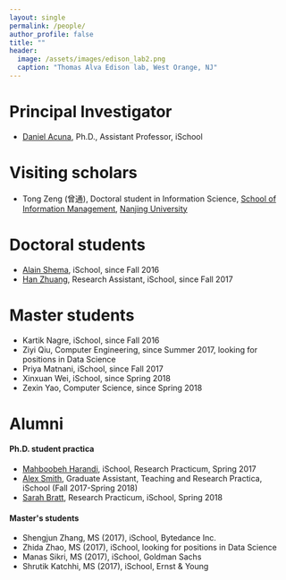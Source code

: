 ```yaml
---
layout: single
permalink: /people/
author_profile: false
title: ""
header:
  image: /assets/images/edison_lab2.png
  caption: "Thomas Alva Edison lab, West Orange, NJ"
---
```


# Principal Investigator

- [Daniel Acuna](/about), Ph.D., Assistant Professor, iSchool

# Visiting scholars

- Tong Zeng (曾通), Doctoral student in Information Science, 
[School of Information Management](https://www.nju.edu.cn/EN/7f/7d/c7136a163709/page.htm), 
[Nanjing University](https://www.nju.edu.cn/EN/)

# Doctoral students

- [Alain Shema](http://alainshema.com), iSchool, since Fall 2016
- [Han Zhuang](https://ischool.syr.edu/people/directories/view/hzhuang/), Research Assistant, iSchool, since Fall 2017

# Master students

- Kartik Nagre, iSchool, since Fall 2016
- Ziyi Qiu, Computer Engineering, since Summer 2017, looking for positions in Data Science
- Priya Matnani, iSchool, since Fall 2017
- Xinxuan Wei, iSchool, since Spring 2018
- Zexin Yao, Computer Science, since Spring 2018


# Alumni

#### Ph.D. student practica
- [Mahboobeh Harandi](https://ischool.syr.edu/people/directories/view/mharandi/), 
iSchool, Research Practicum, Spring 2017
- [Alex Smith](https://ischool.syr.edu/people/directories/view/aosmith/), Graduate Assistant, Teaching and Research
Practica, iSchool (Fall 2017-Spring 2018) 
- [Sarah Bratt](https://ischool.syr.edu/people/directories/view/sebratt/), Research Practicum, iSchool, Spring 2018


#### Master's students
- Shengjun Zhang, MS (2017), iSchool, Bytedance Inc.
- Zhida Zhao, MS (2017), iSchool, looking for positions in Data Science
- Manas Sikri, MS (2017), iSchool, Goldman Sachs
- Shrutik Katchhi, MS (2017), iSchool, Ernst & Young

